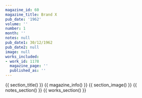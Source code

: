 ```yaml
---
magazine_id: 60
magazine_title: Brand X
pub_date: '1962'
volume: ''
number: 1
month: ''
notes: null
pub_date1: 30/12/1962
pub_date2: null
image: null
works_included:
- work_id: 1178
  magazine_page: ''
  published_as: ''
---
```


{{ section_title() }}
{{ magazine_info() }}
{{ section_image() }}
{{ notes_section() }}
{{ works_section() }}
